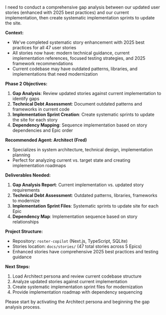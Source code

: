 I need to conduct a comprehensive gap analysis between our updated user stories (enhanced with 2025 best practices) and our current implementation, then create systematic implementation sprints to update the site.

**Context:**
- We've completed systematic story enhancement with 2025 best practices for all 47 user stories
- All stories now have: modern technical guidance, current implementation references, focused testing strategies, and 2025 framework recommendations
- Current codebase may have outdated patterns, libraries, and implementations that need modernization

**Phase 2 Objectives:**
1. **Gap Analysis**: Review updated stories against current implementation to identify gaps
2. **Technical Debt Assessment**: Document outdated patterns and frameworks in current code
3. **Implementation Sprint Creation**: Create systematic sprints to update the site for each story
4. **Dependency Mapping**: Sequence implementation based on story dependencies and Epic order

**Recommended Agent: Architect (Fred)**
- Specializes in system architecture, technical design, implementation planning
- Perfect for analyzing current vs. target state and creating implementation roadmaps

**Deliverables Needed:**
1. **Gap Analysis Report**: Current implementation vs. updated story requirements
2. **Technical Debt Assessment**: Outdated patterns, libraries, frameworks to modernize
3. **Implementation Sprint Files**: Systematic sprints to update site for each Epic
4. **Dependency Map**: Implementation sequence based on story relationships

**Project Structure:**
- Repository: `roster-copilot` (Next.js, TypeScript, SQLite)
- Stories location: `docs/stories/` (47 total stories across 5 Epics)
- Enhanced stories have comprehensive 2025 best practices and testing guidance

**Next Steps:**
1. Load Architect persona and review current codebase structure
2. Analyze updated stories against current implementation
3. Create systematic implementation sprint files for modernization
4. Provide implementation roadmap with dependency sequencing

Please start by activating the Architect persona and beginning the gap analysis process.